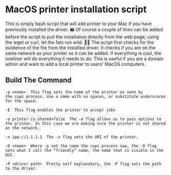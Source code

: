 
# MacOS printer installation script

This is simply bash script that will add printer to your Mac if you have previously installed the driver. 🖨
Of course a couple of lines can be added before the script to pull the installation directly from the web page, using the wget or curl, let the fats run wild. 💃🏻
The script first checks for the existence of the file from the installed driver. 
It checks if you are on the same network as your printer so it can be added. If everything is cool, the oneliner will do everything it needs to do.
This is useful if you are a domain admin and want to add a local printer to users' MacOS computers.

## Build The Command


    -p <name>  This flag sets the name of the printer as seen by the cups process. Use a name with no spaces, or substitute underscores for the space.

    -E  This flag enables the printer to accept jobs

    -o printer-is-shared=false  The -o flag allows us to pass options to the printer. In this case we are making sure the printer is not shared on the network.

    -v ipp://1.1.1.1  The -v flag sets the URI of the printer.

    -D <name>  Where -p set the name the cups process saw, the -D flag sets what I call the “friendly” name, the name that is visible in the GUI.

    -P <driver path>  Pretty self explanatory, the -P flag sets the path to the driver.
